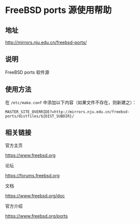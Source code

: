 # FreeBSD ports 源使用帮助

## 地址

<http://mirrors.nju.edu.cn/freebsd-ports/>

## 说明

FreeBSD ports 软件源

## 使用方法

在 `/etc/make.conf` 
中添加以下内容（如果文件不存在，则新建之）：

    MASTER_SITE_OVERRIDE?=http://mirrors.nju.edu.cn/freebsd-ports/distfiles/${DIST_SUBDIR}/

## 相关链接

官方主页

  <https://www.freebsd.org>

论坛

  <https://forums.freebsd.org>

文档

  <https://www.freebsd.org/doc>

官方介绍

  <https://www.freebsd.org/ports>
